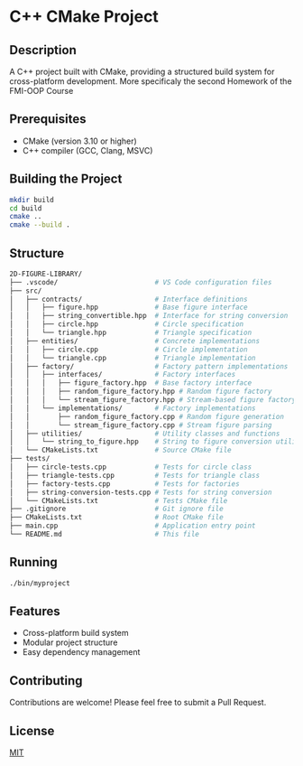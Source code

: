 # C++ CMake Project

## Description
A C++ project built with CMake, providing a structured build system for cross-platform development. More specificaly the second Homework of the FMI-OOP Course

## Prerequisites
- CMake (version 3.10 or higher)
- C++ compiler (GCC, Clang, MSVC)

## Building the Project
```bash
mkdir build
cd build
cmake ..
cmake --build .
```

## Structure
```bash
2D-FIGURE-LIBRARY/
├── .vscode/                        # VS Code configuration files
├── src/
│   ├── contracts/                  # Interface definitions
│   │   ├── figure.hpp              # Base figure interface
│   │   ├── string_convertible.hpp  # Interface for string conversion
│   │   ├── circle.hpp              # Circle specification
│   │   └── triangle.hpp            # Triangle specification
│   ├── entities/                   # Concrete implementations
│   │   ├── circle.cpp              # Circle implementation
│   │   └── triangle.cpp            # Triangle implementation
│   ├── factory/                    # Factory pattern implementations
│   │   ├── interfaces/             # Factory interfaces
│   │   │   ├── figure_factory.hpp  # Base factory interface
│   │   │   ├── random_figure_factory.hpp # Random figure factory
│   │   │   └── stream_figure_factory.hpp # Stream-based figure factory
│   │   └── implementations/        # Factory implementations
│   │       ├── random_figure_factory.cpp # Random figure generation
│   │       └── stream_figure_factory.cpp # Stream figure parsing
│   ├── utilities/                  # Utility classes and functions
│   │   └── string_to_figure.hpp    # String to figure conversion utility
│   └── CMakeLists.txt              # Source CMake file
├── tests/
│   ├── circle-tests.cpp            # Tests for circle class
│   ├── triangle-tests.cpp          # Tests for triangle class
│   ├── factory-tests.cpp           # Tests for factories
│   ├── string-conversion-tests.cpp # Tests for string conversion
│   └── CMakeLists.txt              # Tests CMake file
├── .gitignore                      # Git ignore file
├── CMakeLists.txt                  # Root CMake file
├── main.cpp                        # Application entry point
└── README.md                       # This file
```
## Running
```bash
./bin/myproject
```

## Features
- Cross-platform build system
- Modular project structure
- Easy dependency management

## Contributing
Contributions are welcome! Please feel free to submit a Pull Request.

## License
[MIT](https://choosealicense.com/licenses/mit/)